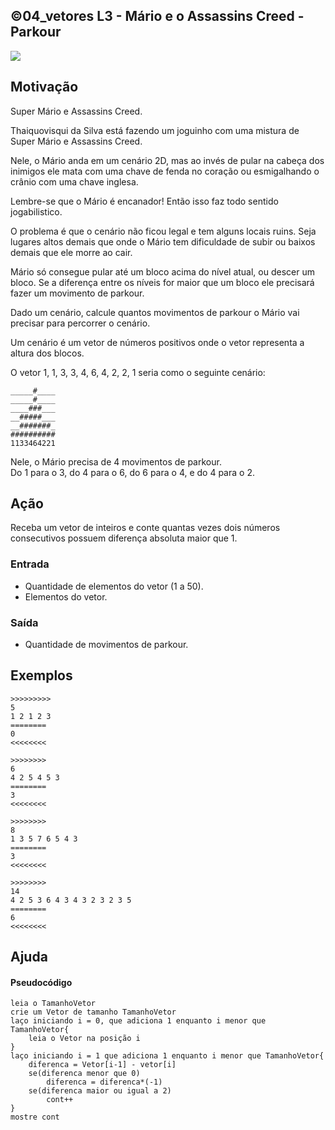 ## ©04_vetores L3 - Mário e o Assassins Creed - Parkour


![](__capa.jpg)

## Motivação

Super Mário e Assassins Creed.

Thaiquovisqui da Silva está fazendo um joguinho
com uma mistura de Super Mário e Assassins Creed.

Nele, o Mário anda em um cenário 2D, mas ao invés de pular
na cabeça dos inimigos ele mata com uma chave de fenda
no coração ou esmigalhando o crânio com uma chave inglesa.

Lembre-se que o Mário é encanador! Então isso faz todo
sentido jogabilistico.

O problema é que o cenário não ficou legal e tem alguns
locais ruins. Seja lugares altos demais que onde o Mário
tem dificuldade de subir ou baixos demais que ele morre ao cair.

Mário só consegue pular até um bloco acima do nível
atual, ou descer um bloco. Se a diferença entre os
níveis for maior que um bloco ele precisará fazer
um movimento de parkour.

Dado um cenário, calcule quantos movimentos de parkour
o Mário vai precisar para percorrer o cenário.

Um cenário é um vetor de números positivos onde o vetor
representa a altura dos blocos.

O vetor 1, 1, 3, 3, 4, 6, 4, 2, 2, 1 seria como o seguinte cenário:

    _____#____
    _____#____
    ____###___
    __#####___
    __#######_
    ##########
    1133464221

Nele, o Mário precisa de 4 movimentos de parkour.  
Do 1 para o 3, do 4 para o 6, do 6 para o 4, e do 4 para o 2.

## Ação

Receba um vetor de inteiros e conte quantas vezes dois números consecutivos possuem diferença absoluta maior que 1.

### Entrada

*   Quantidade de elementos do vetor (1 a 50).
*   Elementos do vetor.  

### Saída

*   Quantidade de movimentos de parkour.  

## Exemplos

```
>>>>>>>>>
5
1 2 1 2 3
========
0
<<<<<<<<

>>>>>>>>
6
4 2 5 4 5 3
========
3
<<<<<<<<

>>>>>>>>
8
1 3 5 7 6 5 4 3
========
3
<<<<<<<<

>>>>>>>>
14
4 2 5 3 6 4 3 4 3 2 3 2 3 5
========
6
<<<<<<<<
```
## Ajuda
#### Pseudocódigo
```
leia o TamanhoVetor
crie um Vetor de tamanho TamanhoVetor
laço iniciando i = 0, que adiciona 1 enquanto i menor que TamanhoVetor{
    leia o Vetor na posição i
}
laço iniciando i = 1 que adiciona 1 enquanto i menor que TamanhoVetor{
    diferenca = Vetor[i-1] - vetor[i]
    se(diferenca menor que 0)   
        diferenca = diferenca*(-1)
    se(diferenca maior ou igual a 2)
        cont++
}
mostre cont
```
# 
